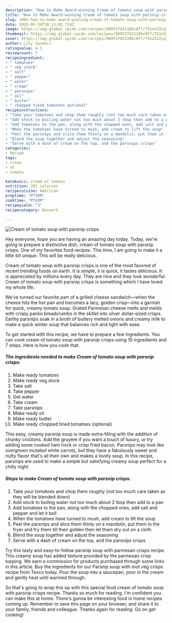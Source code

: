 ```yaml
---
description: "How to Make Award-winning Cream of tomato soup with parsnip crisps"
title: "How to Make Award-winning Cream of tomato soup with parsnip crisps"
slug: 1085-how-to-make-award-winning-cream-of-tomato-soup-with-parsnip-crisps
date: 2020-05-24T18:13:03.724Z
image: https://img-global.cpcdn.com/recipes/969f2742118bc8ff/751x532cq70/cream-of-tomato-soup-with-parsnip-crisps-recipe-main-photo.jpg
thumbnail: https://img-global.cpcdn.com/recipes/969f2742118bc8ff/751x532cq70/cream-of-tomato-soup-with-parsnip-crisps-recipe-main-photo.jpg
cover: https://img-global.cpcdn.com/recipes/969f2742118bc8ff/751x532cq70/cream-of-tomato-soup-with-parsnip-crisps-recipe-main-photo.jpg
author: Lily Sanders
ratingvalue: 4.1
reviewcount: 7
recipeingredient:
- " tomatoes"
- " veg stock"
- " salt"
- " pepper"
- " water"
- " cream"
- " parsnips"
- " oil"
- " butter"
- " chopped tined tomatoes optional"
recipeinstructions:
- "Take your tomatoes and chop them roughly (not too much care taken as they will be blended down)"
- "Add stock to boiling water not too much about 2 tbsp then add to a pan"
- "Add tomatoes to the pan, along with the chopped ones, add salt and pepper and let it boil"
- "When the tomatoes have turned to mush, add cream to lift the soup"
- "Peel the parsnips and slice them thinly on a mandolin, put them in the fryer and fry them till their golden then let them dry out on a cloth."
- "Blend the soup together and adjust the seasoning"
- "Serve with a dash of cream on the top, and the parsnips crisps"
categories:
- Recipe
tags:
- cream
- of
- tomato

katakunci: cream of tomato 
nutrition: 291 calories
recipecuisine: American
preptime: "PT36M"
cooktime: "PT43M"
recipeyield: "3"
recipecategory: Dessert

---
```



![Cream of tomato soup with parsnip crisps](https://img-global.cpcdn.com/recipes/969f2742118bc8ff/751x532cq70/cream-of-tomato-soup-with-parsnip-crisps-recipe-main-photo.jpg)

Hey everyone, hope you are having an amazing day today. Today, we're going to prepare a distinctive dish, cream of tomato soup with parsnip crisps. One of my favorites food recipes. This time, I am going to make it a little bit unique. This will be really delicious.

Cream of tomato soup with parsnip crisps is one of the most favored of recent trending foods on earth. It is simple, it is quick, it tastes delicious. It is appreciated by millions every day. They are nice and they look wonderful. Cream of tomato soup with parsnip crisps is something which I have loved my whole life.

We&#39;ve turned our favorite part of a grilled cheese sandwich—when the cheese hits the hot pan and becomes a lacy, golden crisp—into a garnish for quick, creamy tomato soup. Grated Parmesan cheese melts and melds with crispy panko breadcrumbs in the skillet into silver dollar-sized crisps. Earthy parsnips soak in a broth of buttery melted onions and creamy milk to make a quick winter soup that balances rich and light with ease.


To get started with this recipe, we have to prepare a few ingredients. You can cook cream of tomato soup with parsnip crisps using 10 ingredients and 7 steps. Here is how you cook that.

<!--inarticleads1-->

##### The ingredients needed to make Cream of tomato soup with parsnip crisps:

1. Make ready  tomatoes
1. Make ready  veg stock
1. Take  salt
1. Take  pepper
1. Get  water
1. Take  cream
1. Take  parsnips
1. Make ready  oil
1. Make ready  butter
1. Make ready  chopped tined tomatoes (optional)


This easy, creamy parsnip soup is made extra-filling with the addition of chunky croûtons. Add the gruyère if you want a touch of luxury, or try adding some cooked ham hock or crisp fried bacon. Parsnips may look like overgrown mutated white carrots, but they have a fabulously sweet and nutty flavor that&#39;s all their own and makes a lovely soup. In this recipe, parsnips are used to make a simple but satisfying creamy soup perfect for a chilly night. 

<!--inarticleads2-->

##### Steps to make Cream of tomato soup with parsnip crisps:

1. Take your tomatoes and chop them roughly (not too much care taken as they will be blended down)
1. Add stock to boiling water not too much about 2 tbsp then add to a pan
1. Add tomatoes to the pan, along with the chopped ones, add salt and pepper and let it boil
1. When the tomatoes have turned to mush, add cream to lift the soup
1. Peel the parsnips and slice them thinly on a mandolin, put them in the fryer and fry them till their golden then let them dry out on a cloth.
1. Blend the soup together and adjust the seasoning
1. Serve with a dash of cream on the top, and the parsnips crisps


Try this tasty and easy-to-follow parsnip soup with parmesan crisps recipe. This creamy soup has added texture provided by the parmesan crisp topping. We earn a commission for products purchased through some links in this article. Buy the ingredients for our Parsnip soup with root veg crisps recipe from Tesco today. Pour the soup into a saucepan, pour in the cream and gently heat until warmed through. 

So that's going to wrap this up with this special food cream of tomato soup with parsnip crisps recipe. Thanks so much for reading. I'm confident you can make this at home. There's gonna be interesting food in home recipes coming up. Remember to save this page on your browser, and share it to your family, friends and colleague. Thanks again for reading. Go on get cooking!
